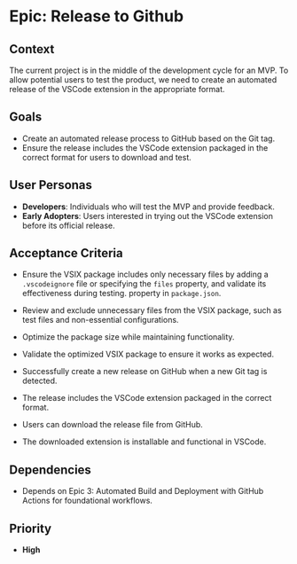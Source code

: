 # Epic: Release to Github

## Context

The current project is in the middle of the development cycle for an MVP. To allow potential users to test the product,
we need to create an automated release of the VSCode extension in the appropriate format.

## Goals

- Create an automated release process to GitHub based on the Git tag.
- Ensure the release includes the VSCode extension packaged in the correct format for users to download and test.

## User Personas

- **Developers**: Individuals who will test the MVP and provide feedback.
- **Early Adopters**: Users interested in trying out the VSCode extension before its official release.

## Acceptance Criteria

- Ensure the VSIX package includes only necessary files by adding a `.vscodeignore` file or specifying the `files`
  property, and validate its effectiveness during testing. property in `package.json`.
- Review and exclude unnecessary files from the VSIX package, such as test files and non-essential configurations.
- Optimize the package size while maintaining functionality.
- Validate the optimized VSIX package to ensure it works as expected.

- Successfully create a new release on GitHub when a new Git tag is detected.
- The release includes the VSCode extension packaged in the correct format.
- Users can download the release file from GitHub.
- The downloaded extension is installable and functional in VSCode.

## Dependencies

- Depends on Epic 3: Automated Build and Deployment with GitHub Actions for foundational workflows.

## Priority

- **High**
